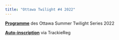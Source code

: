 ```yaml
---
title: "Ottawa Twilight #4 2022"
---
```


[**Programme**](https://www.ottawalions.com/wp-content/uploads/2022/05/2022-SUMMER-TWILIGHT-SERIES.pdf) des Ottawa Summer Twilight Series 2022

[**Auto-inscription**](https://www.trackie.com/online-registration/event/ottawa-lions-twilight-meet-4/476781/) via TrackieReg

